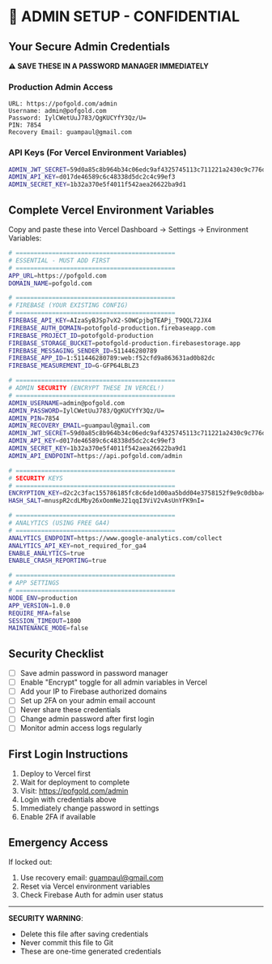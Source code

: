 # 🔐 ADMIN SETUP - CONFIDENTIAL

## Your Secure Admin Credentials

**⚠️ SAVE THESE IN A PASSWORD MANAGER IMMEDIATELY**

### Production Admin Access
```
URL: https://pofgold.com/admin
Username: admin@pofgold.com
Password: IylCWetUuJ783/QgKUCYfY3Qz/U=
PIN: 7854
Recovery Email: guampaul@gmail.com
```

### API Keys (For Vercel Environment Variables)
```bash
ADMIN_JWT_SECRET=59d0a85c8b964b34c06edc9af4325745113c711221a2430c9c776dd2258dab38
ADMIN_API_KEY=d017de46589c6c48338d5dc2c4c99ef3
ADMIN_SECRET_KEY=1b32a370e5f4011f542aea26622ba9d1
```

## Complete Vercel Environment Variables

Copy and paste these into Vercel Dashboard → Settings → Environment Variables:

```bash
# ============================================
# ESSENTIAL - MUST ADD FIRST
# ============================================
APP_URL=https://pofgold.com
DOMAIN_NAME=pofgold.com

# ============================================
# FIREBASE (YOUR EXISTING CONFIG)
# ============================================
FIREBASE_API_KEY=AIzaSyBJSp7vX2-SOWCpjbgTEAPj_T9QQL72JX4
FIREBASE_AUTH_DOMAIN=potofgold-production.firebaseapp.com
FIREBASE_PROJECT_ID=potofgold-production
FIREBASE_STORAGE_BUCKET=potofgold-production.firebasestorage.app
FIREBASE_MESSAGING_SENDER_ID=511446280789
FIREBASE_APP_ID=1:511446280789:web:f52cfd9a863631ad0b82dc
FIREBASE_MEASUREMENT_ID=G-GFP64LBLZ3

# ============================================
# ADMIN SECURITY (ENCRYPT THESE IN VERCEL!)
# ============================================
ADMIN_USERNAME=admin@pofgold.com
ADMIN_PASSWORD=IylCWetUuJ783/QgKUCYfY3Qz/U=
ADMIN_PIN=7854
ADMIN_RECOVERY_EMAIL=guampaul@gmail.com
ADMIN_JWT_SECRET=59d0a85c8b964b34c06edc9af4325745113c711221a2430c9c776dd2258dab38
ADMIN_API_KEY=d017de46589c6c48338d5dc2c4c99ef3
ADMIN_SECRET_KEY=1b32a370e5f4011f542aea26622ba9d1
ADMIN_API_ENDPOINT=https://api.pofgold.com/admin

# ============================================
# SECURITY KEYS
# ============================================
ENCRYPTION_KEY=d2c2c3fac155786185fc8c6de1d00aa5bdd04e3758152f9e9c0dbba4c22a8579
HASH_SALT=mnuspR2cdLMby26xOomNeJ21qqI3ViV2vAsUnYFK9nI=

# ============================================
# ANALYTICS (USING FREE GA4)
# ============================================
ANALYTICS_ENDPOINT=https://www.google-analytics.com/collect
ANALYTICS_API_KEY=not_required_for_ga4
ENABLE_ANALYTICS=true
ENABLE_CRASH_REPORTING=true

# ============================================
# APP SETTINGS
# ============================================
NODE_ENV=production
APP_VERSION=1.0.0
REQUIRE_MFA=false
SESSION_TIMEOUT=1800
MAINTENANCE_MODE=false
```

## Security Checklist

- [ ] Save admin password in password manager
- [ ] Enable "Encrypt" toggle for all admin variables in Vercel
- [ ] Add your IP to Firebase authorized domains
- [ ] Set up 2FA on your admin email account
- [ ] Never share these credentials
- [ ] Change admin password after first login
- [ ] Monitor admin access logs regularly

## First Login Instructions

1. Deploy to Vercel first
2. Wait for deployment to complete
3. Visit: https://pofgold.com/admin
4. Login with credentials above
5. Immediately change password in settings
6. Enable 2FA if available

## Emergency Access

If locked out:
1. Use recovery email: guampaul@gmail.com
2. Reset via Vercel environment variables
3. Check Firebase Auth for admin user status

---
**SECURITY WARNING**: 
- Delete this file after saving credentials
- Never commit this file to Git
- These are one-time generated credentials
